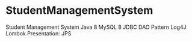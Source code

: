 # StudentManagementSystem
Student Management System
Java 8
MySQL 8
JDBC DAO Pattern
Log4J
Lombok
Presentation: JPS
